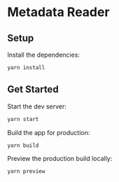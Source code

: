 # Metadata Reader

## Setup

Install the dependencies:

```bash
yarn install
```

## Get Started

Start the dev server:

```bash
yarn start
```

Build the app for production:

```bash
yarn build
```

Preview the production build locally:

```bash
yarn preview
```
